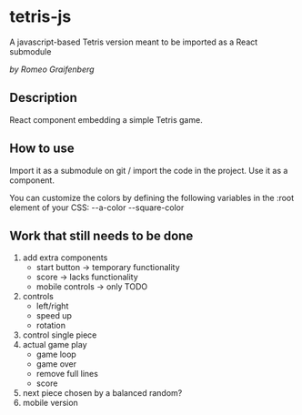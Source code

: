 # tetris-js
A javascript-based Tetris version meant to be imported as a React submodule

_by Romeo Graifenberg_

## Description

React component embedding a simple Tetris game.

## How to use

Import it as a submodule on git / import the code in the project.
Use it as a component.

You can customize the colors by defining the following variables in the :root element of your CSS:
    --a-color
    --square-color

## Work that still needs to be done

1. add extra components
    - start button
        -> temporary functionality
    - score
        -> lacks functionality
    - mobile controls
        -> only TODO
2. controls
    - left/right
    - speed up
    - rotation
3. control single piece
4. actual game play
    - game loop
    - game over
    - remove full lines
    - score
5. next piece chosen by a balanced random?
6. mobile version
